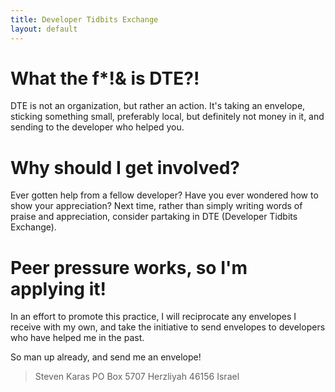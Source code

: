 ```yaml
---
title: Developer Tidbits Exchange
layout: default
---
```


What the f*!& is DTE?!
======================
DTE is not an organization, but rather an action. It's taking an envelope, sticking something small, preferably local, but definitely not money in it, and sending to the developer who helped you.

Why should I get involved?
==========================
Ever gotten help from a fellow developer? Have you ever wondered how to show your appreciation? Next time, rather than simply writing words of praise and appreciation, consider partaking in DTE (Developer Tidbits Exchange).

Peer pressure works, so I'm applying it!
========================================
In an effort to promote this practice, I will reciprocate any envelopes I receive with my own, and take the initiative to send envelopes to developers who have helped me in the past.

So man up already, and send me an envelope!

> Steven Karas
> PO Box 5707
> Herzliyah 46156
> Israel
